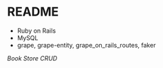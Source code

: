 # README

- Ruby on Rails
- MySQL
- grape, grape-entity, grape_on_rails_routes, faker

*Book Store CRUD*
